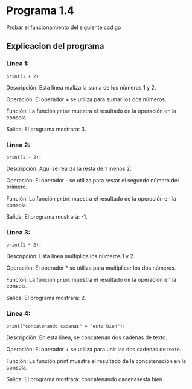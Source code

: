 # Programa 1.4 
Probar el funcionamiento del siguiente codigo
## Explicacion del programa 

### Línea 1: 
```
print(1 + 2):
```
Descripción: Esta línea realiza la suma de los números 1 y 2.

Operación: El operador + se utiliza para sumar los dos números.

Función: La función ```print``` muestra el resultado de la operación en la consola.

Salida: El programa mostrará: 3.

### Línea 2: 
```
print(1 - 2):
```
Descripción: Aquí se realiza la resta de 1 menos 2.

Operación: El operador - se utiliza para restar el segundo número del primero.

Función: La función ```print``` muestra el resultado de la operación en la consola.

Salida: El programa mostrará: -1.

### Línea 3:
```
print(1 * 2):
```
Descripción: Esta línea multiplica los números 1 y 2.

Operación: El operador * se utiliza para multiplicar los dos números.

Función: La función ```print``` muestra el resultado de la operación en la consola.

Salida: El programa mostrará: 2.

### Línea 4: 
```
print("concatenando cadenas" + "esta bien"):
```
Descripción: En esta línea, se concatenan dos cadenas de texto.

Operación: El operador + se utiliza para unir las dos cadenas de texto.

Función: La función print muestra el resultado de la concatenación en la consola.

Salida: El programa mostrará: concatenando cadenasesta bien.
